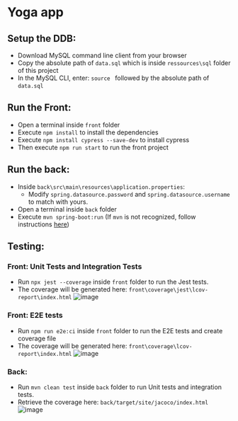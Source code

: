 # Yoga app

## Setup the DDB:
- Download MySQL command line client from your browser
- Copy the absolute path of `data.sql` which is inside `ressources\sql` folder of this project
- In the MySQL CLI, enter: `source ` followed by the absolute path of `data.sql`

## Run the Front:
- Open a terminal inside `front` folder
- Execute `npm install` to install the dependencies
- Execute `npm install cypress --save-dev` to install cypress
- Then execute `npm run start` to run the front project

## Run the back:
- Inside `back\src\main\resources\application.properties`:
  - Modify `spring.datasource.password` and `spring.datasource.username` to match with yours.
- Open a terminal inside `back` folder
- Execute `mvn spring-boot:run` (If `mvn` is not recognized, follow instructions [here](https://www.baeldung.com/install-maven-on-windows-linux-mac))

## Testing:
### Front: Unit Tests and Integration Tests
- Run `npx jest --coverage` inside `front` folder to run the Jest tests.
- The coverage will be generated here: `front\coverage\jest\lcov-report\index.html`
 ![image](https://github.com/user-attachments/assets/c990ef8b-3ab3-4fe1-80f9-5b5e0db804f2)

  
### Front: E2E tests
- Run `npm run e2e:ci` inside `front` folder to run the E2E tests and create coverage file
- The coverage will be generated here: `front\coverage\lcov-report\index.html`
 ![image](https://github.com/user-attachments/assets/a4887109-4a71-482e-9b15-d64c56983fa0)

### Back:
- Run `mvn clean test` inside `back` folder to run Unit tests and integration tests.
- Retrieve the coverage here: `back/target/site/jacoco/index.html`
  ![image](https://github.com/user-attachments/assets/afc987de-a569-4242-bef1-b77e7cd0b06f)
